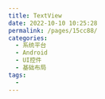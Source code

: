 ```yaml
---
title: TextView
date: 2022-10-10 10:25:28
permalink: /pages/15cc88/
categories:
  - 系统平台
  - Android
  - UI控件
  - 基础布局
tags:
  - 
---
```

